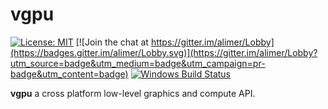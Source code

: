 # vgpu

[![License: MIT](https://img.shields.io/badge/License-MIT-blue.svg)](https://github.com/amerkoleci/vgpu/blob/master/LICENSE)
[![Join the chat at https://gitter.im/alimer/Lobby](https://badges.gitter.im/alimer/Lobby.svg)](https://gitter.im/alimer/Lobby?utm_source=badge&utm_medium=badge&utm_campaign=pr-badge&utm_content=badge)
[![Windows Build Status](https://github.com/amerkoleci/alimer/workflows/Windows/badge.svg)](https://github.com/amerkoleci/alimer/actions)

**vgpu** a cross platform low-level graphics and compute API.

